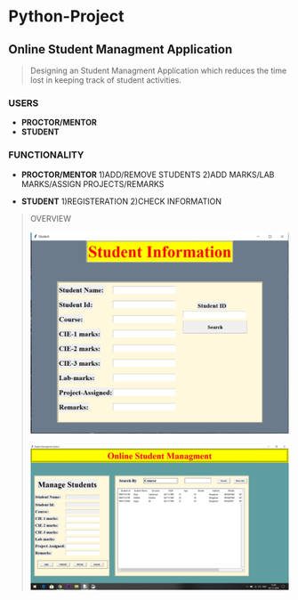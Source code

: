 # Python-Project

## Online Student Managment Application

>Designing an Student Managment Application which reduces the time lost in keeping track of student activities. 

### USERS
* **PROCTOR/MENTOR**
* **STUDENT**

### FUNCTIONALITY
* **PROCTOR/MENTOR**
1)ADD/REMOVE STUDENTS
2)ADD MARKS/LAB MARKS/ASSIGN PROJECTS/REMARKS

* **STUDENT**
1)REGISTERATION
2)CHECK INFORMATION

>OVERVIEW <br/><br/>
![](Images/%7BA3904A8D-E3CC-4554-BA74-EA107159DADB%7D.png.jpg)
<br/><br/>
![](Images/SHOWALLFUNC.jpg)
